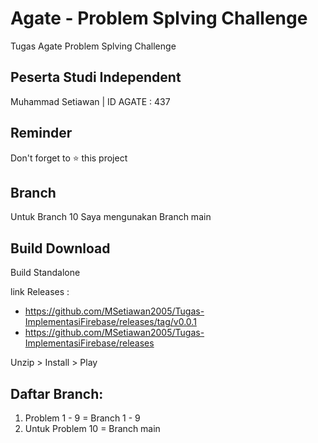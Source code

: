 # Agate - Problem Splving Challenge

Tugas Agate Problem Splving Challenge

## Peserta Studi Independent

Muhammad Setiawan | ID AGATE : 437

## Reminder

Don't forget to ⭐️ this project

## Branch

Untuk Branch 10 Saya mengunakan Branch main

## Build Download

Build Standalone

link Releases : 

- https://github.com/MSetiawan2005/Tugas-ImplementasiFirebase/releases/tag/v0.0.1 
- https://github.com/MSetiawan2005/Tugas-ImplementasiFirebase/releases


Unzip > Install > Play

## Daftar Branch:

1. Problem 1 - 9 = Branch 1 - 9
2. Untuk Problem 10 = Branch main 